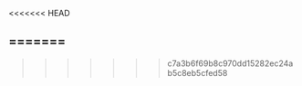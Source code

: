 <<<<<<< HEAD
<!-- ---
=======
---
>>>>>>> c7a3b6f69b8c970dd15282ec24ab5c8eb5cfed58
title: intro
gallery-images:
- "/uploads/pic"
- "/uploads/Sergio.jpeg"
- "/uploads/slide.jpeg"
<<<<<<< HEAD
--- -->
<!-- Carousel images -->
=======
---
>>>>>>> c7a3b6f69b8c970dd15282ec24ab5c8eb5cfed58
